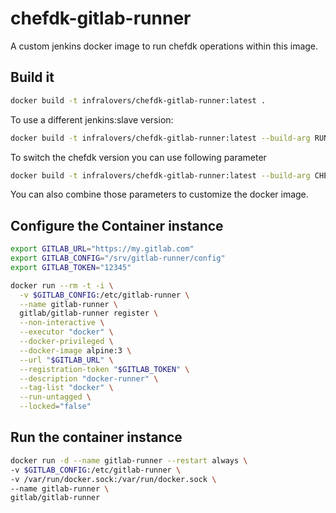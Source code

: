# chefdk-gitlab-runner


A custom jenkins docker image to run chefdk operations within this image. 

## Build it

```bash
docker build -t infralovers/chefdk-gitlab-runner:latest .
```

To use a different jenkins:slave version:

```bash
docker build -t infralovers/chefdk-gitlab-runner:latest --build-arg RUNNER_VERSION=ubuntu-v11.5.1 .
```

To switch the chefdk version you can use following parameter

```bash
docker build -t infralovers/chefdk-gitlab-runner:latest --build-arg CHEF_VERSION=3.5.13 .
```

You can also combine those parameters to customize the docker image.

## Configure the Container instance

```bash
export GITLAB_URL="https://my.gitlab.com"
export GITLAB_CONFIG="/srv/gitlab-runner/config"
export GITLAB_TOKEN="12345"

docker run --rm -t -i \
  -v $GITLAB_CONFIG:/etc/gitlab-runner \
  --name gitlab-runner \
  gitlab/gitlab-runner register \
  --non-interactive \
  --executor "docker" \
  --docker-privileged \
  --docker-image alpine:3 \
  --url "$GITLAB_URL" \
  --registration-token "$GITLAB_TOKEN" \
  --description "docker-runner" \
  --tag-list "docker" \
  --run-untagged \
  --locked="false"
  ```
  
## Run the container instance

  ```bash
  docker run -d --name gitlab-runner --restart always \
  -v $GITLAB_CONFIG:/etc/gitlab-runner \
  -v /var/run/docker.sock:/var/run/docker.sock \
  --name gitlab-runner \
  gitlab/gitlab-runner
```
